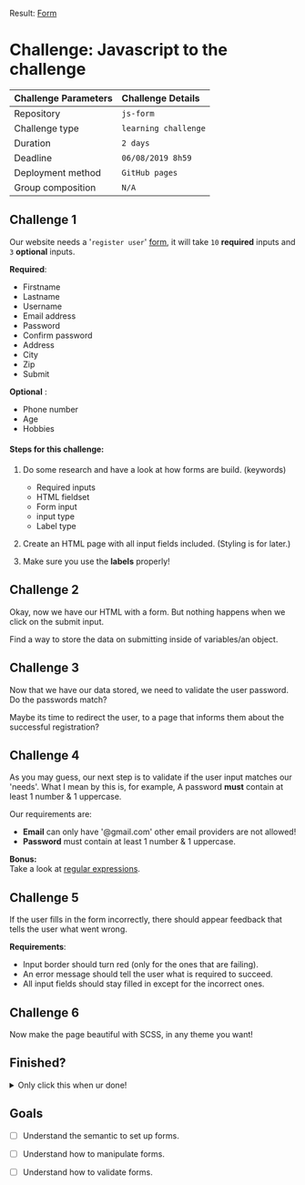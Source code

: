 Result: [Form](https://carolineschevers.github.io/JAVASCRIPT/js-form/)

# Challenge: Javascript to the challenge
|Challenge Parameters  |Challenge Details              |
|:---------------------|:------------------------------|
|Repository            |`js-form`                |
|Challenge type        |`learning challenge`           |
|Duration              |`2 days`                       |
|Deadline              |`06/08/2019 8h59`              |
|Deployment method     |`GitHub pages`                 |
|Group composition     |`N/A`                          |


## Challenge 1

Our website needs a '`register user`' [form](https://www.w3schools.com/html/html_forms.asp), it will take `10` **required** inputs and `3` **optional** inputs.

**Required**:  
* Firstname
* Lastname
* Username
* Email address
* Password
* Confirm password
* Address
* City
* Zip
* Submit

**Optional** :

* Phone number
* Age
* Hobbies


#### Steps for this challenge:  
1. Do some research and have a look at how forms are build. (keywords)  
    * Required inputs
    * HTML fieldset
    * Form input
    * input type
    * Label type

1. Create an HTML page with all input fields included. (Styling is for later.)
1. Make sure you use the **labels** properly!


## Challenge 2
Okay, now we have our HTML with a form. But nothing happens when we click on the submit input.

Find a way to store the data on submitting inside of variables/an object.

## Challenge 3
Now that we have our data stored, we need to validate the user password. Do the passwords match?

Maybe its time to redirect the user, to a page that informs them about the successful registration?

## Challenge 4

As you may guess, our next step is to validate if the user input matches our 'needs'. What I mean by this is, for example, A password **must** contain at least 1 number & 1 uppercase.

Our requirements are:
* **Email** can only have '@gmail.com' other email providers are not allowed!
* **Password** must contain at least 1 number & 1 uppercase.

**Bonus:**  
Take a look at [regular expressions](https://www.w3schools.com/js/js_regexp.asp).

## Challenge 5

If the user fills in the form incorrectly, there should appear feedback that tells the user what went wrong.

**Requirements**: 
* Input border should turn red (only for the ones that are failing).
* An error message should tell the user what is required to succeed.
* All input fields should stay filled in except for the incorrect ones.

## Challenge 6

Now make the page beautiful with SCSS, in any theme you want!

## Finished?

<details><summary>Only click this when ur done!</summary>

`WELL DONE!`

![](https://media.giphy.com/media/KsPC9t0ToZhqU/giphy.gif)  

</details>





## Goals

- [ ] Understand the semantic to set up forms.
- [ ] Understand how to manipulate forms.
- [ ] Understand how to validate forms.

 

